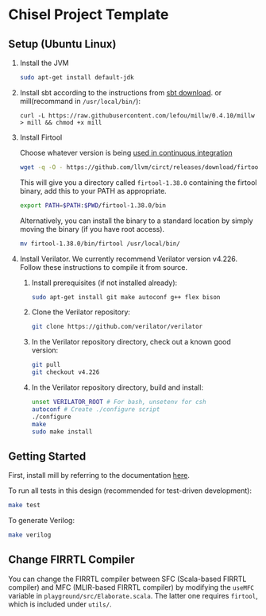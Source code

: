 Chisel Project Template
=======================

## Setup (Ubuntu Linux)

1.  Install the JVM
    ```bash
    sudo apt-get install default-jdk
    ```

1.  Install sbt according to the instructions from [sbt download](https://www.scala-sbt.org/download.html).
   or mill(recommand in `/usr/local/bin/`):
    ```shell
    curl -L https://raw.githubusercontent.com/lefou/millw/0.4.10/millw > mill && chmod +x mill
    ```

2.  Install Firtool

    Choose whatever version is being [used in continuous integration](.github/workflows/install-circt/action.yml)
    ```bash
    wget -q -O - https://github.com/llvm/circt/releases/download/firtool-1.38.0/firrtl-bin-ubuntu-20.04.tar.gz | tar -zx
    ```
    This will give you a directory called `firtool-1.38.0` containing the firtool binary, add this to your PATH as appropriate.
    ```bash
    export PATH=$PATH:$PWD/firtool-1.38.0/bin
    ```
    Alternatively, you can install the binary to a standard location by simply moving the binary (if you have root access).
    ```bash
    mv firtool-1.38.0/bin/firtool /usr/local/bin/
    ```


2.  Install Verilator.
    We currently recommend Verilator version v4.226.
    Follow these instructions to compile it from source.

    1.  Install prerequisites (if not installed already):
        ```bash
        sudo apt-get install git make autoconf g++ flex bison
        ```

    2.  Clone the Verilator repository:
        ```bash
        git clone https://github.com/verilator/verilator
        ```

    3.  In the Verilator repository directory, check out a known good version:
        ```bash
        git pull
        git checkout v4.226
        ```

    4.  In the Verilator repository directory, build and install:
        ```bash
        unset VERILATOR_ROOT # For bash, unsetenv for csh
        autoconf # Create ./configure script
        ./configure
        make
        sudo make install
        ```

## Getting Started

First, install mill by referring to the documentation [here](https://com-lihaoyi.github.io/mill).

To run all tests in this design (recommended for test-driven development):
```bash
make test
```

To generate Verilog:
```bash
make verilog
```

## Change FIRRTL Compiler

You can change the FIRRTL compiler between SFC (Scala-based FIRRTL compiler) and
MFC (MLIR-based FIRRTL compiler) by modifying the `useMFC` variable in `playground/src/Elaborate.scala`.
The latter one requires `firtool`, which is included under `utils/`.
